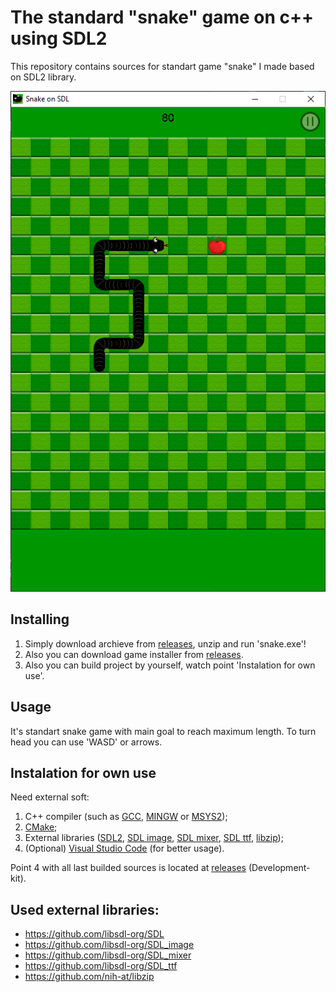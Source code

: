# The standard "snake" game on c++ using SDL2

This repository contains sources for standart game "snake" I made based on SDL2 library.

![Photo of the game segment](/screenshoots/game.png?raw=true)

## Installing

1. Simply download archieve from [releases](https://github.com/kolyaka32/Snake-on-SDL/releases), unzip and run 'snake.exe'!
2. Also you can download game installer from [releases](https://github.com/kolyaka32/Snake-on-SDL/releases).
3. Also you can build project by yourself, watch point 'Instalation for own use'.

## Usage
It's standart snake game with main goal to reach maximum length.
To turn head you can use 'WASD' or arrows.

## Instalation for own use
Need external soft:
1. C++ compiler (such as [GCC](https://gcc.gnu.org/releases.html), [MINGW](https://sourceforge.net/projects/mingw/) or [MSYS2](https://www.msys2.org/#installation));
2. [CMake](https://sourceforge.net/projects/cmake.mirror/);
3. External libraries ([SDL2](https://github.com/libsdl-org/SDL/releases), [SDL image](https://github.com/libsdl-org/SDL_image/releases), [SDL mixer](https://github.com/libsdl-org/SDL_mixer), [SDL ttf](https://github.com/libsdl-org/SDL_ttf), [libzip](https://github.com/nih-at/libzip));
4. (Optional) [Visual Studio Code](https://code.visualstudio.com/download) (for better usage).

Point 4 with all last builded sources is located at [releases](https://github.com/kolyaka32/Snake-on-SDL/releases) (Development-kit).

## Used external libraries:
* https://github.com/libsdl-org/SDL
* https://github.com/libsdl-org/SDL_image
* https://github.com/libsdl-org/SDL_mixer
* https://github.com/libsdl-org/SDL_ttf
* https://github.com/nih-at/libzip